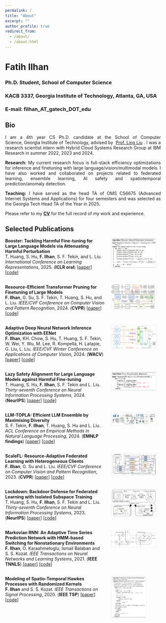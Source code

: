 ```yaml
---
permalink: /
title: "About"
excerpt: ""
author_profile: true
redirect_from: 
  - /about/
  - /about.html
---
```


# Fatih Ilhan

### Ph.D. Student, School of Computer Science
### KACB 3337, Georgia Institute of Technology, Atlanta, GA, USA
### E-mail: filhan_AT_gatech_DOT_edu 

## Bio

<div style="text-align: justify"><p>I am a 4th year CS Ph.D. candidate at the School of Computer Science, Georgia Institute of Technology, advised by  <a href="https://www.cc.gatech.edu/~lingliu/">Prof. Ling Liu</a> . I was a research scientist intern with Hybrid Cloud Systems Research Group at IBM Research in summer 2022, 2023 and 2024.</p></div> 

<div style="text-align: justify"><p> <b>Research:</b> My current research focus is full-stack efficiency optimizations for inference and finetuning with large language/vision/multimodal models. I have also worked and collaborated on projects related to federated learning, ensemble learning, AI safety and spatiotemporal prediction/anomaly detection.</p></div>

<div style="text-align: justify"><p> <b>Teaching:</b> I have served as the head TA of OMS CS6675 (Advanced Internet Systems and Applications) for four semesters and was selected as the Georgia Tech Head TA of the Year in 2025. </p></div>

<div style="text-align: justify"><p> Please refer to my <a href="https://fatih-ilhan.github.io/files/cv.pdf"><b>CV</b></a> for the full record of my work and experience.</p></div>

## Selected Publications

<div style="display: flex; align-items: flex-start; margin-bottom: 30px;">
  <div style="flex: 2; padding-right: 20px;">
    <b>Booster: Tackling Harmful Fine-tuning for Large Language Models via Attenuating Harmful Perturbation</b><br>
    T. Huang, S. Hu, <b>F. Ilhan</b>, S. F. Tekin, and L. Liu.
    <i>International Conference on Learning Representations</i>, 2025. (<b>ICLR oral</b>) [<a href="https://openreview.net/pdf?id=tTPHgb0EtV">paper</a>] [<a href="https://github.com/git-disl/Booster">code</a>]
  </div>
  <div style="flex: 1;">
    <img src="files/paper_imgs/booster.png" alt="" style="max-width: 90%; border: 1px solid #eee;">
  </div>
</div>

<div style="display: flex; align-items: flex-start; margin-bottom: 30px;">
  <div style="flex: 2; padding-right: 20px;">
    <b>Resource-Efficient Transformer Pruning for Finetuning of Large Models</b><br>
    <b>F. Ilhan</b>, G. Su, S. F. Tekin, T. Huang, S. Hu, and L. Liu.
    <i>IEEE/CVF Conference on Computer Vision and Pattern Recognition</i>, 2024. (<b>CVPR</b>) [<a href="https://openaccess.thecvf.com/content/CVPR2024/papers/Ilhan_Resource-Efficient_Transformer_Pruning_for_Finetuning_of_Large_Models_CVPR_2024_paper.pdf">paper</a>] [<a href="https://github.com/git-disl/recap">code</a>]
  </div>
  <div style="flex: 1;">
    <img src="files/paper_imgs/recap.png" alt="" style="max-width: 90%; border: 1px solid #eee;">
  </div>
</div>

<div style="display: flex; align-items: flex-start; margin-bottom: 30px;">
  <div style="flex: 2; padding-right: 20px;">
    <b>Adaptive Deep Neural Network Inference Optimization with EENet</b><br>
    <b>F. Ilhan</b>, KH. Chow, S. Hu, T. Huang, S. F. Tekin, W. Wei, Y. Wu, M. Lee, R. Kompella, H. Latapie, G. Liu, L. Liu.
    <i>IEEE/CVF Winter Conference on Applications of Computer Vision</i>, 2024. (<b>WACV</b>) [<a href="https://openaccess.thecvf.com/content/WACV2024/papers/Ilhan_Adaptive_Deep_Neural_Network_Inference_Optimization_With_EENet_WACV_2024_paper.pdf">paper</a>] [<a href="https://github.com/git-disl/eenet">code</a>]
  </div>
  <div style="flex: 1;">
    <img src="files/paper_imgs/eenet.png" alt="" style="max-width: 90%; border: 1px solid #eee;">
  </div>
</div>

<div style="display: flex; align-items: flex-start; margin-bottom: 30px;">
  <div style="flex: 2; padding-right: 20px;">
    <b>Lazy Safety Alignment for Large Language Models against Harmful Fine-tuning</b><br>
    T. Huang, S. Hu, <b>F. Ilhan</b>, S. F. Tekin and L. Liu.
    <i>Thirty-seventh Conference on Neural Information Processing Systems</i>, 2024. (<b>NeurIPS</b>) [<a href="https://openreview.net/pdf?id=RPChapuXlC">paper</a>] [<a href="https://github.com/git-disl/Lisa">code</a>]
  </div>
  <div style="flex: 1;">
    <img src="files/paper_imgs/lisa.png" alt="" style="max-width: 90%; border: 1px solid #eee;">
  </div>
</div>

<div style="display: flex; align-items: flex-start; margin-bottom: 30px;">
  <div style="flex: 2; padding-right: 20px;">
    <b>LLM-TOPLA: Efficient LLM Ensemble by Maximising Diversity</b><br>
    S. F. Tekin, <b>F. Ilhan</b>, T. Huang, S. Hu and L. Liu.
    <i>ACL Conference on Empirical Methods in Natural Language Processing</i>, 2024. (<b>EMNLP findings</b>) [<a href="https://openreview.net/forum?id=mG5jikbsaJ#discussion">paper</a>] [<a href="https://github.com/git-disl/llm-topla">code</a>]
  </div>
  <div style="flex: 1;">
    <img src="files/paper_imgs/llmtopla.png" alt="" style="max-width: 90%; border: 1px solid #eee;">
  </div>
</div>

<div style="display: flex; align-items: flex-start; margin-bottom: 30px;">
  <div style="flex: 2; padding-right: 20px;">
    <b>ScaleFL: Resource-Adaptive Federated Learning with Heterogeneous Clients</b><br>
    <b>F. Ilhan</b>, G. Su and L. Liu.
    <i>IEEE/CVF Conference on Computer Vision and Pattern Recognition</i>, 2023. (<b>CVPR</b>) [<a href="https://openaccess.thecvf.com/content/CVPR2023/papers/Ilhan_ScaleFL_Resource-Adaptive_Federated_Learning_With_Heterogeneous_Clients_CVPR_2023_paper.pdf">paper</a>] [<a href="https://github.com/git-disl/scale-fl">code</a>]
  </div>
  <div style="flex: 1;">
    <img src="files/paper_imgs/scalefl.png" alt="" style="max-width: 90%; border: 1px solid #eee;">
  </div>
</div>

<div style="display: flex; align-items: flex-start; margin-bottom: 30px;">
  <div style="flex: 2; padding-right: 20px;">
    <b>Lockdown: Backdoor Defense for Federated Learning with Isolated Subspace Training</b><br>
    T. Huang, S. Hu, <b>F. Ilhan</b>, S. F. Tekin and L. Liu.
    <i>Thirty-seventh Conference on Neural Information Processing Systems</i>, 2023. (<b>NeurIPS</b>) [<a href="https://openreview.net/pdf?id=V5cQH7JbGo">paper</a>] [<a href="https://github.com/git-disl/Lockdown">code</a>]
  </div>
  <div style="flex: 1;">
    <img src="files/paper_imgs/lockdown.png" alt="" style="max-width: 90%; border: 1px solid #eee;">
  </div>
</div>

<div style="display: flex; align-items: flex-start; margin-bottom: 30px;">
  <div style="flex: 2; padding-right: 20px;">
    <b>Markovian RNN: An Adaptive Time Series Prediction Network with HMM-based Switching for Nonstationary Environments</b><br>
    <b>F. Ilhan</b>, O. Karaahmetoglu, Ismail Balaban and S. S. Kozat.
    <i>IEEE Transactions on Neural Networks and Learning Systems</i>, 2021. (<b>IEEE TNNLS</b>) [<a href="https://ieeexplore.ieee.org/document/9509335">paper</a>] [<a href="https://github.com/fatih-ilhan/markov-rnn">code</a>]
  </div>
  <div style="flex: 1;">
    <img src="files/paper_imgs/markovrnn.png" alt="" style="max-width: 90%; border: 1px solid #eee;">
  </div>
</div>

<div style="display: flex; align-items: flex-start; margin-bottom: 30px;">
  <div style="flex: 2; padding-right: 20px;">
    <b>Modeling of Spatio-Temporal Hawkes Processes with Randomized Kernels</b><br>
    <b>F. Ilhan</b> and S. S. Kozat.
    <i>IEEE Transactions on Signal Processing</i>, 2020. (<b>IEEE TSP</b>) [<a href="https://ieeexplore.ieee.org/document/9177186">paper</a>] [<a href="https://github.com/fatih-ilhan/sthawkes">code</a>]
  </div>
  <div style="flex: 1;">
    <img src="files/paper_imgs/sthawkes.png" alt="" style="max-width: 70%; border: 1px solid #eee;">
  </div>
</div>